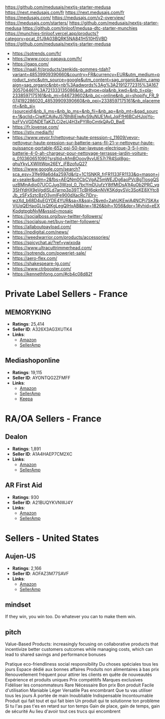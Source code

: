 https://github.com/medusajs/nextjs-starter-medusa
https://next.medusajs.com/fr
https://next.medusajs.com/fr
https://medusajs.com/
https://medusajs.com/v2-overview/
https://medusajs.com/starters/
https://github.com/medusajs/nextjs-starter-medusa
https://github.com/tinloof/medusa-dtc-starter-munchies
https://munchies-tinloof.vercel.app/products?category=pcat_01J9A03BQRK5NA841H510H5VBD
https://github.com/medusajs/nextjs-starter-medusa





- https://sotrends.com/fr/
- https://www.coco-papaya.com/fr/
- https://gaps.com/
- https://naali.fr/products/zenkids-gommes-tdah?variant=48539909390660&country=FR&currency=EUR&utm_medium=product_sync&utm_source=google&utm_content=sag_organic&utm_campaign=sag_organic&nbt=nb%3Aadwords%3Ag%3A21912772315%3A167305704461%3A721333135086&nb_adtype=pla&nb_kwd=&nb_ti=pla-2338597175161&nb_mi=646739602&nb_pc=online&nb_pi=shopify_FR_9074192286020_48539909390660&nb_ppi=2338597175161&nb_placement=&nb_si={sourceid}&nb_li_ms=&nb_lp_ms=&nb_fii=&nb_ap=&nb_mt=&gad_source=1&gclid=CjwKCAiAyJS7BhBiEiwAyS9uNUE1AvLJqiFfH6BCxHJojjYo-bzFVyVGDNDETaKZLCi2eU4H3xPYlRoCmtkQAvD_BwE
- https://fr.lovense.com/
- https://stiv.media/fr/
- https://www.vevor.fr/nettoyeur-haute-pression-c_11609/vevor-nettoyeur-haute-pression-sur-batterie-sans-fil-21-v-nettoyeur-haute-puissance-portable-652-psi-50-bar-laveuse-electrique-3-5-l-min-batterie-4-0-ah-chargeur-pour-nettoyage-terrasse-jardin-voiture-p_010360651090?srsltid=AfmBOoov9vvUE57r7R4Sql8go-qhuYkyLXWIItWqx26EY_jFBzofuQ27
- https://www.google.com/search?sca_esv=31fe99a6d4a2597d&rlz=1C1SNKR_frFR1133FR1133&q=mason+jar+sealer&udm=2&fbs=AEQNm0CbCVgAZ5mWEJDg6aoPVcBgTlosgQSuzBMlnAdio07UCCJug3WzoI_0_7bcYmDUufzY8tfMtDsA1t4uOb2PRC_yq3SHYdHX9eVgdlSLd7arnp3p39TTcBH6qknNVK5KdgvSVc3SoKE8XYtc8Jb_zSFxSztcBzO3ymlFe900dXacRc7IDry-wzXd_b68D4uEGYDE4YUR&sa=X&sqi=2&ved=2ahUKEwiA4NCPj7SKAxVjUqQEHaoGLIsQtKgLegQIHxAB&biw=1826&bih=1056&dpr=1#vhid=eEXKpdgtpgbNyM&vssid=mosaic
- https://socialboss.org/buy-twitter-followers/
- https://socialsup.net/buy-twitter-followers/
- https://allaboutpayload.com/
- https://npdigital.com/news/
- https://weedwarrior.com/products/accessories/
- https://spicychat.ai/?ref=ywixoda
- https://www.ultracuttrimmerhead.com/
- https://sotrends.com/powerjet-sale/
- https://aero-flex.com/
- https://shakespeare-lg.com/
- https://www.ctrbooster.com/
- https://kennethfong.com/#cb4c08d82f

# Private Label Sellers - France

## MEMORYKING
- **Ratings**: 25,414
- **Seller ID**: A326X3AG3XUTK4
- **Links**:
  - [Amazon](https://www.amazon.fr/sp?seller=A326X3AG3XUTK4)
  - [SellerAmp](https://sas.selleramp.com/sas/lookup?search_term=https%3A%2F%2Fwww.amazon.fr%2Fs%3Fi%3Dmerchant-items%26me%3DA326X3AG3XUTK4%26marketplaceID%3DA13V1IB3VIYZZH)

## Mediashoponline
- **Ratings**: 19,115
- **Seller ID**: AYONTQG2ZFMFF
- **Links**:
  - [Amazon](https://www.amazon.fr/sp?seller=AYONTQG2ZFMFF)
  - [SellerAmp](https://sas.selleramp.com/sas/lookup?search_term=https%3A%2F%2Fwww.amazon.fr%2Fs%3Fi%3Dmerchant-items%26me%3DAYONTQG2ZFMFF%26marketplaceID%3DA13V1IB3VIYZZH)
  - [Keepa](https://keepa.com/#!seller/4-AYONTQG2ZFMFF) 

# RA/OA Sellers - France

## Dealon
- **Ratings**: 1,891
- **Seller ID**: A1A4HAEP7CM2XC
- **Links**:
  - [Amazon](https://www.amazon.fr/sp?seller=A1A4HAEP7CM2XC)
  - [SellerAmp](https://sas.selleramp.com/sas/lookup?search_term=https%3A%2F%2Fwww.amazon.fr%2Fs%3Fi%3Dmerchant-items%26me%3DA1A4HAEP7CM2XC%26marketplaceID%3DA13V1IB3VIYZZH)

## AR First Aid
- **Ratings**: 930
- **Seller ID**: A21BUQYKVNWJ4Y
- **Links**:
  - [Amazon](https://www.amazon.fr/sp?seller=A21BUQYKVNWJ4Y)
  - [SellerAmp](https://sas.selleramp.com/sas/lookup?search_term=https%3A%2F%2Fwww.amazon.fr%2Fs%3Fi%3Dmerchant-items%26me%3DA21BUQYKVNWJ4Y%26marketplaceID%3DA13V1IB3VIYZZH) 

# Sellers - United States

## Aujen-US
- **Ratings**: 2,166
- **Seller ID**: AOFAZ3M77SAVF
- **Links**:
  - [Amazon](https://www.amazon.com/sp?seller=AOFAZ3M77SAVF)
  - [SellerAmp](https://sas.selleramp.com/sas/lookup?search_term=https%3A%2F%2Fwww.amazon.com%2Fs%3Fi%3Dmerchant-items%26me%3DAOFAZ3M77SAVF%26marketplaceID%3DATVPDKIKX0DER) 


## mindset


If they win, you win too.
Do whatever you can to make them win.

## pitch


Value-Based Products: increasingly focusing on collaborative products that incentivize better customers outcomes while managing costs, which can lead to shared savings and performance bonuses

Pratique
eco-friendliness
social responsibility
Du choses spéciales tous les jours
Espace dédié aux bonnes affaires
Produits non alimentaires à bas prix
Renouvellement fréquent pour attirer les clients en quête de nouveautés
Expérience et produits uniques
Prix compétitifs
Marques exclusives
Fidéliser les consommateurs
Rare
Nécessaire
Bon prix
Bon produit
Facile d'utilisation
Maniable
Léger
Versatile
Pas encombrant
Que tu vas utiliser tous les jours
À portée de main
Inoubliable
Indispensable
Incontournable
Produit qui fait tout et qui fait bien
Un produit qui te solutionne ton problème
Si tu l'as pas t'es en retard sur ton temps
Gain de place, gain de temps, gain de sécurité
Au lieu d'avoir tout ces trucs qui encombrent
